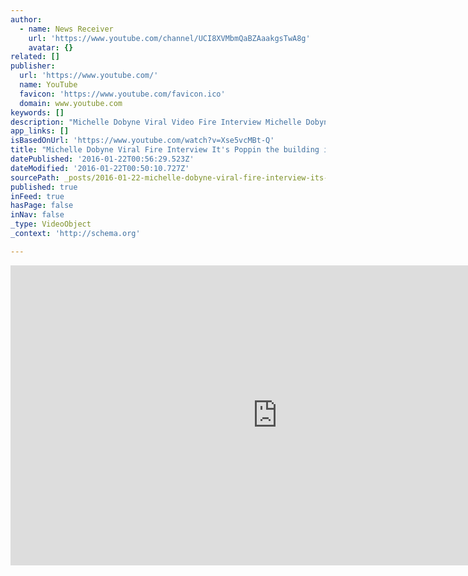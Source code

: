 ```yaml
---
author:
  - name: News Receiver
    url: 'https://www.youtube.com/channel/UCI8XVMbmQaBZAaakgsTwA8g'
    avatar: {}
related: []
publisher:
  url: 'https://www.youtube.com/'
  name: YouTube
  favicon: 'https://www.youtube.com/favicon.ico'
  domain: www.youtube.com
keywords: []
description: "Michelle Dobyne Viral Video Fire Interview Michelle Dobyne Casa Linda Apartments Fire Michelle Dobyne Viral Fire Interview It's Poppin the building is on fire Casa Linda Apartments Tulsa Michelle Dobyne Viral Fire Interview It's Poppin the building is on fire Casa Linda Apartments Tulsa Tulsa Oklahoma Fire Interview Michelle Dobyne It's Poppin!"
app_links: []
isBasedOnUrl: 'https://www.youtube.com/watch?v=Xse5vcMBt-Q'
title: "Michelle Dobyne Viral Fire Interview It's Poppin the building is on fire Casa Linda Apartments Tulsa"
datePublished: '2016-01-22T00:56:29.523Z'
dateModified: '2016-01-22T00:50:10.727Z'
sourcePath: _posts/2016-01-22-michelle-dobyne-viral-fire-interview-its-poppin-the-buildin.md
published: true
inFeed: true
hasPage: false
inNav: false
_type: VideoObject
_context: 'http://schema.org'

---
```

<iframe src="https://cdn.embedly.com/widgets/media.html?src=https%3A%2F%2Fwww.youtube.com%2Fembed%2FXse5vcMBt-Q%3Ffeature%3Doembed&amp;url=https%3A%2F%2Fwww.youtube.com%2Fwatch%3Fv%3DXse5vcMBt-Q&amp;image=https%3A%2F%2Fi.ytimg.com%2Fvi%2FXse5vcMBt-Q%2Fhqdefault.jpg&amp;key=b7d04c9b404c499eba89ee7072e1c4f7&amp;type=text%2Fhtml&amp;schema=youtube" width="854" height="480" scrolling="no" frameborder="0" allowfullscreen="allowfullscreen" style=""></iframe>